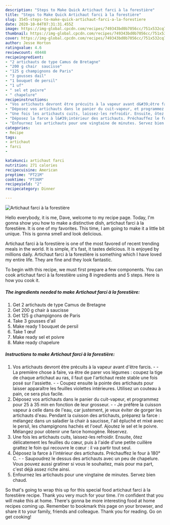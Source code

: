```yaml
---
description: "Steps to Make Quick Artichaut farci à la forestière"
title: "Steps to Make Quick Artichaut farci à la forestière"
slug: 3545-steps-to-make-quick-artichaut-farci-a-la-forestiere
date: 2020-10-04T07:31:31.455Z
image: https://img-global.cpcdn.com/recipes/749343bd0b7056cc/751x532cq70/artichaut-farci-a-la-forestiere-photo-principale-de-la-recette.jpg
thumbnail: https://img-global.cpcdn.com/recipes/749343bd0b7056cc/751x532cq70/artichaut-farci-a-la-forestiere-photo-principale-de-la-recette.jpg
cover: https://img-global.cpcdn.com/recipes/749343bd0b7056cc/751x532cq70/artichaut-farci-a-la-forestiere-photo-principale-de-la-recette.jpg
author: Jesse Horton
ratingvalue: 4.6
reviewcount: 40448
recipeingredient:
- "2 artichauts de type Camus de Bretagne"
- "200 g chair  saucisse"
- "125 g champignons de Paris"
- "3 gousses dail"
- "1 bouquet de persil"
- "1 uf"
- " sel et poivre"
- " chapelure"
recipeinstructions:
- "Vos artichauts devront être précuits à la vapeur avant d&#39;être farcis.  La première chose à faire, va être de parer vos légumes : coupez la tige de chaque artichaut au ras, il faut que l&#39;artichaut reste stable une fois posé sur l&#39;assiette.  Coupez ensuite la pointe des artichauts pour laisser apparaître les feuilles violettes intérieures. Utilisez un couteau à pain, ce sera plus facile."
- "Déposez vos artichauts dans le panier du cuit-vapeur, et programmez pour 25 à 35 min en fonction de leur grosseur.  Je préfère la cuisson vapeur à celle dans de l&#39;eau, car justement, je veux éviter de gorger les artichauts d&#39;eau. Pendant la cuisson des artichauts, préparez la farce : mélangez dans un saladier la chair à saucisse, l&#39;ail épluché et mixé avec le persil, les champignons hachés et l&#39;oeuf. Ajoutez le sel et le poivre. Mélangez pour obtenir une farce homogène. Réservez."
- "Une fois les artichauts cuits, laissez-les refroidir. Ensuite, ôtez délicatement les feuilles du cœur, puis à l&#39;aide d&#39;une petite cuillère grattez le foin qui recouvre le cœur : il va partir tout seul."
- "Déposez la farce à l&#39;intérieur des artichauts. Préchauffez le four à 180° C.  Saupoudrez le dessus des artichauts avec un peu de chapelure. Vous pouvez aussi gratiner si vous le souhaitez, mais pour ma part, c&#39;est déjà assez riche ainsi."
- "Enfournez les artichauts pour une vingtaine de minutes. Servez bien chaud."
categories:
- Recipe
tags:
- artichaut
- farci
- 

katakunci: artichaut farci  
nutrition: 271 calories
recipecuisine: American
preptime: "PT21M"
cooktime: "PT36M"
recipeyield: "2"
recipecategory: Dinner

---
```



![Artichaut farci à la forestière](https://img-global.cpcdn.com/recipes/749343bd0b7056cc/751x532cq70/artichaut-farci-a-la-forestiere-photo-principale-de-la-recette.jpg)

Hello everybody, it is me, Dave, welcome to my recipe page. Today, I'm gonna show you how to make a distinctive dish, artichaut farci à la forestière. It is one of my favorites. This time, I am going to make it a little bit unique. This is gonna smell and look delicious.



Artichaut farci à la forestière is one of the most favored of recent trending meals in the world. It is simple, it's fast, it tastes delicious. It is enjoyed by millions daily. Artichaut farci à la forestière is something which I have loved my entire life. They are fine and they look fantastic.


To begin with this recipe, we must first prepare a few components. You can cook artichaut farci à la forestière using 8 ingredients and 5 steps. Here is how you cook it.

<!--inarticleads1-->

##### The ingredients needed to make Artichaut farci à la forestière:

1. Get 2 artichauts de type Camus de Bretagne
1. Get 200 g chair à saucisse
1. Get 125 g champignons de Paris
1. Take 3 gousses d&#39;ail
1. Make ready 1 bouquet de persil
1. Take 1 œuf
1. Make ready  sel et poivre
1. Make ready  chapelure




<!--inarticleads2-->

##### Instructions to make Artichaut farci à la forestière:

1. Vos artichauts devront être précuits à la vapeur avant d&#39;être farcis. -  - La première chose à faire, va être de parer vos légumes : coupez la tige de chaque artichaut au ras, il faut que l&#39;artichaut reste stable une fois posé sur l&#39;assiette. -  - Coupez ensuite la pointe des artichauts pour laisser apparaître les feuilles violettes intérieures. Utilisez un couteau à pain, ce sera plus facile.
1. Déposez vos artichauts dans le panier du cuit-vapeur, et programmez pour 25 à 35 min en fonction de leur grosseur. -  - Je préfère la cuisson vapeur à celle dans de l&#39;eau, car justement, je veux éviter de gorger les artichauts d&#39;eau. Pendant la cuisson des artichauts, préparez la farce : mélangez dans un saladier la chair à saucisse, l&#39;ail épluché et mixé avec le persil, les champignons hachés et l&#39;oeuf. Ajoutez le sel et le poivre. Mélangez pour obtenir une farce homogène. Réservez.
1. Une fois les artichauts cuits, laissez-les refroidir. Ensuite, ôtez délicatement les feuilles du cœur, puis à l&#39;aide d&#39;une petite cuillère grattez le foin qui recouvre le cœur : il va partir tout seul.
1. Déposez la farce à l&#39;intérieur des artichauts. Préchauffez le four à 180° C. -  - Saupoudrez le dessus des artichauts avec un peu de chapelure. Vous pouvez aussi gratiner si vous le souhaitez, mais pour ma part, c&#39;est déjà assez riche ainsi.
1. Enfournez les artichauts pour une vingtaine de minutes. Servez bien chaud.




So that's going to wrap this up for this special food artichaut farci à la forestière recipe. Thank you very much for your time. I'm confident that you will make this at home. There's gonna be more interesting food at home recipes coming up. Remember to bookmark this page on your browser, and share it to your family, friends and colleague. Thank you for reading. Go on get cooking!
